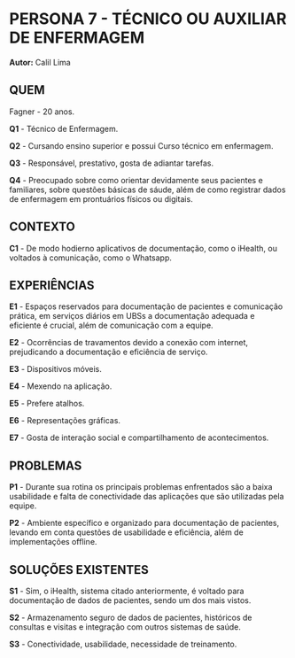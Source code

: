 # PERSONA 7 - TÉCNICO OU AUXILIAR DE ENFERMAGEM
 **Autor:** Calil Lima

## QUEM
Fagner - 20 anos.

**Q1** - Técnico de Enfermagem.

**Q2** - Cursando ensino superior e possui Curso técnico em enfermagem.

**Q3** - Responsável, prestativo, gosta de adiantar tarefas.

**Q4** - Preocupado sobre como orientar devidamente seus pacientes e familiares, sobre questões básicas de sáude, além de como registrar dados de enfermagem em prontuários físicos ou digitais.

## CONTEXTO
**C1** - De modo hodierno aplicativos de documentação, como o iHealth, ou voltados à comunicação, como o Whatsapp.

## EXPERIÊNCIAS
**E1** - Espaços reservados para documentação de pacientes e comunicação prática, em serviços diários em UBSs a documentação adequada e eficiente é crucial, além de comunicação com a equipe.

**E2** - Ocorrências de travamentos devido a conexão com internet, prejudicando a documentação e eficiência de serviço.

**E3** - Dispositivos móveis.

**E4** - Mexendo na aplicação.

**E5** - Prefere atalhos.

**E6** - Representações gráficas.

**E7** - Gosta de interação social e compartilhamento de acontecimentos.

## PROBLEMAS
**P1** - Durante sua rotina os principais problemas enfrentados são a baixa usabilidade e falta de conectividade das aplicações que são utilizadas pela equipe.

**P2** - Ambiente específico e organizado para documentação de pacientes, levando em conta questões de usabilidade e eficiência, além de implementações offline.

## SOLUÇÕES EXISTENTES
**S1** - Sim, o iHealth, sistema citado anteriormente, é voltado para documentação de dados de pacientes, sendo um dos mais vistos.

**S2** - Armazenamento seguro de dados de pacientes, históricos de consultas e visitas e integração com outros sistemas de saúde.

**S3** - Conectividade, usabilidade, necessidade de treinamento.
